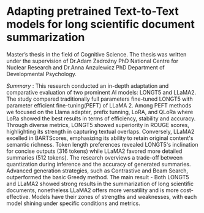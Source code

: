 # Adapting pretrained Text-to-Text models for long scientific document summarization
Master’s thesis in the field of Cognitive Science. The thesis was written under the supervision of 
Dr.Adam Zadrożny PhD National Centre for Nuclear Research and Dr.Anna Anzulewicz PhD Department of Developmental Psychology.

*Summary* :
This research conducted an in-depth adaptation and comparative evaluation of two prominent 
AI models: LONGT5 and LLaMA2. The study compared traditionally full parameters fine-tuned 
LONGT5 with parameter efficient fine-tuning(PEFT) of LLaMA 2. Among PEFT methods we focused on the Llama adapter, prefix tunning, LoRA, and QLoRa where LoRa
showed the best results in terms of efficiency, stability and accuracy. Through diverse metrics, 
LONGT5 showed superiority in ROUGE scores, highlighting its strength in capturing textual 
overlaps. Conversely, LLaMA2 excelled in BARTScores, emphasizing its ability to retain original content's semantic richness. Token length preferences revealed LONGT5's inclination for 
concise outputs (316 tokens) while LLaMA2 favored more detailed summaries (512 tokens). The 
research overviews a trade-off between quantization during inference and the accuracy of generated 
summaries. Advanced generation strategies, such as Contrastive and Beam Search, outperformed 
the basic Greedy method. The main result - Both LONGT5 and LLaMA2 showed strong results 
in the summarization of long scientific documents, nonetheless LLaMA2 offers  more versatility and is more cost-effective.
Models have their zones of strengths and 
weaknesses, with each model shining under specific conditions and metrics.
